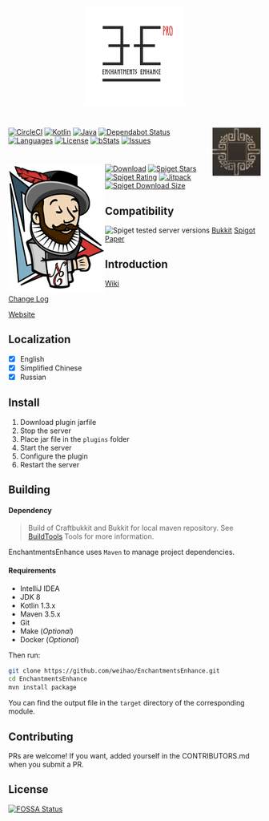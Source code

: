 <p align="center"> <img width="200" height="200" src=".images/thumbnail.png"> </p>

# <img src=".images/logo.jpg" alt="Logo" align="right">
[![CircleCI](https://circleci.com/gh/weihao/EnchantmentsEnhance.svg?style=svg)](https://circleci.com/gh/weihao/EnchantmentsEnhance)
[![Kotlin](https://img.shields.io/badge/Kotlin-1.3%2b-brightgreen.svg)](https://kotlinlang.org)
[![Java](https://img.shields.io/badge/Java-8%2b-brightgreen.svg)](https://www.java.com/)
[![Dependabot Status](https://api.dependabot.com/badges/status?host=github&repo=weihao/EnchantmentsEnhance)](https://dependabot.com)
[![Languages](https://img.shields.io/github/languages/count/weihao/EnchantmentsEnhance.svg)](https://github.com/weihao/EnchantmentsEnhance/issues)
[![License](https://img.shields.io/badge/license-GPL-blue.svg)](http://www.gnu.org/licenses/gpl-3.0)
[![bStats](https://img.shields.io/badge/bStats-deployed-3366ff.svg?style=flat)](https://bstats.org/plugin/bukkit/EnchantmentsEnhance)
[![Issues](https://img.shields.io/badge/issues-report-E74C3C.svg?style=flat)](https://github.com/weihao/EnchantmentsEnhance/issues)
# [<img src=".images/jenkins.png" alt="Download" align="left">](https://app.circleci.com/github/weihao/EnchantmentsEnhance/pipelines)
[![Download](https://img.shields.io/spiget/downloads/51635.svg)](https://www.spigotmc.org/resources/enchantmentsenhance-gear-progression-mechanics-with-customized-enchantments.51635/)
[![Spiget Stars](https://img.shields.io/spiget/stars/59555.svg)](https://www.spigotmc.org/resources/enchantmentsenhance-gear-progression-mechanics-with-customized-enchantments.51635/)
[![Spiget Rating](https://img.shields.io/spiget/rating/51635.svg)](https://www.spigotmc.org/resources/enchantmentsenhance-gear-progression-mechanics-with-customized-enchantments.51635/)
[![Jitpack](https://jitpack.io/v/weihao/EnchantmentsEnhance.svg)](https://jitpack.io/#weihao/EnchantmentsEnhance/)
[![Spiget Download Size](https://img.shields.io/spiget/download-size/51635)](https://www.spigotmc.org/resources/enchantmentsenhance-gear-progression-mechanics-with-customized-enchantments.51635/)
## Compatibility
![Spiget tested server versions](https://img.shields.io/spiget/tested-versions/51635)
[Bukkit](https://bukkit.org)
[Spigot](https://spigotmc.org)
[Paper](https://github.com/PaperMC/Paper)

## Introduction
[Wiki](https://github.com/weihao/EnchantmentsEnhance/wiki)

[Change Log](https://github.com/weihao/EnchantmentsEnhance/blob/master/CHANGELOG.md)

[Website](.)

## Localization
- [x] English
- [x] Simplified Chinese
- [x] Russian

## Install
1. Download plugin jarfile
2. Stop the server
3. Place jar file in the `plugins` folder
4. Start the server
5. Configure the plugin
6. Restart the server

## Building
#### Dependency
> Build of Craftbukkit and Bukkit for local maven repository. See [BuildTools](https://www.spigotmc.org/wiki/buildtools/) Tools for more information.

EnchantmentsEnhance uses `Maven` to manage project dependencies.

#### Requirements
- IntelliJ IDEA
- JDK 8
- Kotlin 1.3.x
- Maven 3.5.x
- Git
- Make (_Optional_)
- Docker (_Optional_)


Then run:

```sh
git clone https://github.com/weihao/EnchantmentsEnhance.git
cd EnchantmentsEnhance
mvn install package
```

You can find the output file in the `target` directory of the corresponding module.

## Contributing
PRs are welcome! If you want, added yourself in the CONTRIBUTORS.md when you submit a PR.

## License
[![FOSSA Status](https://app.fossa.io/api/projects/git%2Bgithub.com%2F25%2FEnchantmentsEnhance.svg?type=large)](https://app.fossa.io/projects/git%2Bgithub.com%2F25%2FEnchantmentsEnhance?ref=badge_large)
